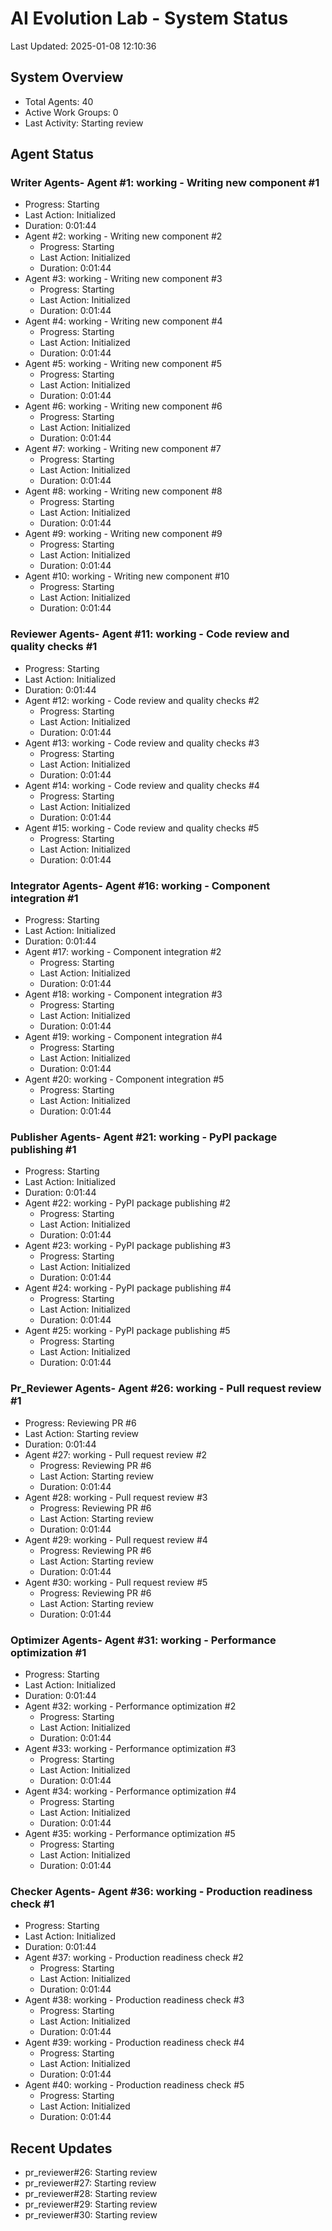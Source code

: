 # AI Evolution Lab - System Status
Last Updated: 2025-01-08 12:10:36

## System Overview
- Total Agents: 40
- Active Work Groups: 0
- Last Activity: Starting review

## Agent Status

### Writer Agents- Agent #1: working - Writing new component #1
  - Progress: Starting
  - Last Action: Initialized
  - Duration: 0:01:44
- Agent #2: working - Writing new component #2
  - Progress: Starting
  - Last Action: Initialized
  - Duration: 0:01:44
- Agent #3: working - Writing new component #3
  - Progress: Starting
  - Last Action: Initialized
  - Duration: 0:01:44
- Agent #4: working - Writing new component #4
  - Progress: Starting
  - Last Action: Initialized
  - Duration: 0:01:44
- Agent #5: working - Writing new component #5
  - Progress: Starting
  - Last Action: Initialized
  - Duration: 0:01:44
- Agent #6: working - Writing new component #6
  - Progress: Starting
  - Last Action: Initialized
  - Duration: 0:01:44
- Agent #7: working - Writing new component #7
  - Progress: Starting
  - Last Action: Initialized
  - Duration: 0:01:44
- Agent #8: working - Writing new component #8
  - Progress: Starting
  - Last Action: Initialized
  - Duration: 0:01:44
- Agent #9: working - Writing new component #9
  - Progress: Starting
  - Last Action: Initialized
  - Duration: 0:01:44
- Agent #10: working - Writing new component #10
  - Progress: Starting
  - Last Action: Initialized
  - Duration: 0:01:44

### Reviewer Agents- Agent #11: working - Code review and quality checks #1
  - Progress: Starting
  - Last Action: Initialized
  - Duration: 0:01:44
- Agent #12: working - Code review and quality checks #2
  - Progress: Starting
  - Last Action: Initialized
  - Duration: 0:01:44
- Agent #13: working - Code review and quality checks #3
  - Progress: Starting
  - Last Action: Initialized
  - Duration: 0:01:44
- Agent #14: working - Code review and quality checks #4
  - Progress: Starting
  - Last Action: Initialized
  - Duration: 0:01:44
- Agent #15: working - Code review and quality checks #5
  - Progress: Starting
  - Last Action: Initialized
  - Duration: 0:01:44

### Integrator Agents- Agent #16: working - Component integration #1
  - Progress: Starting
  - Last Action: Initialized
  - Duration: 0:01:44
- Agent #17: working - Component integration #2
  - Progress: Starting
  - Last Action: Initialized
  - Duration: 0:01:44
- Agent #18: working - Component integration #3
  - Progress: Starting
  - Last Action: Initialized
  - Duration: 0:01:44
- Agent #19: working - Component integration #4
  - Progress: Starting
  - Last Action: Initialized
  - Duration: 0:01:44
- Agent #20: working - Component integration #5
  - Progress: Starting
  - Last Action: Initialized
  - Duration: 0:01:44

### Publisher Agents- Agent #21: working - PyPI package publishing #1
  - Progress: Starting
  - Last Action: Initialized
  - Duration: 0:01:44
- Agent #22: working - PyPI package publishing #2
  - Progress: Starting
  - Last Action: Initialized
  - Duration: 0:01:44
- Agent #23: working - PyPI package publishing #3
  - Progress: Starting
  - Last Action: Initialized
  - Duration: 0:01:44
- Agent #24: working - PyPI package publishing #4
  - Progress: Starting
  - Last Action: Initialized
  - Duration: 0:01:44
- Agent #25: working - PyPI package publishing #5
  - Progress: Starting
  - Last Action: Initialized
  - Duration: 0:01:44

### Pr_Reviewer Agents- Agent #26: working - Pull request review #1
  - Progress: Reviewing PR #6
  - Last Action: Starting review
  - Duration: 0:01:44
- Agent #27: working - Pull request review #2
  - Progress: Reviewing PR #6
  - Last Action: Starting review
  - Duration: 0:01:44
- Agent #28: working - Pull request review #3
  - Progress: Reviewing PR #6
  - Last Action: Starting review
  - Duration: 0:01:44
- Agent #29: working - Pull request review #4
  - Progress: Reviewing PR #6
  - Last Action: Starting review
  - Duration: 0:01:44
- Agent #30: working - Pull request review #5
  - Progress: Reviewing PR #6
  - Last Action: Starting review
  - Duration: 0:01:44

### Optimizer Agents- Agent #31: working - Performance optimization #1
  - Progress: Starting
  - Last Action: Initialized
  - Duration: 0:01:44
- Agent #32: working - Performance optimization #2
  - Progress: Starting
  - Last Action: Initialized
  - Duration: 0:01:44
- Agent #33: working - Performance optimization #3
  - Progress: Starting
  - Last Action: Initialized
  - Duration: 0:01:44
- Agent #34: working - Performance optimization #4
  - Progress: Starting
  - Last Action: Initialized
  - Duration: 0:01:44
- Agent #35: working - Performance optimization #5
  - Progress: Starting
  - Last Action: Initialized
  - Duration: 0:01:44

### Checker Agents- Agent #36: working - Production readiness check #1
  - Progress: Starting
  - Last Action: Initialized
  - Duration: 0:01:44
- Agent #37: working - Production readiness check #2
  - Progress: Starting
  - Last Action: Initialized
  - Duration: 0:01:44
- Agent #38: working - Production readiness check #3
  - Progress: Starting
  - Last Action: Initialized
  - Duration: 0:01:44
- Agent #39: working - Production readiness check #4
  - Progress: Starting
  - Last Action: Initialized
  - Duration: 0:01:44
- Agent #40: working - Production readiness check #5
  - Progress: Starting
  - Last Action: Initialized
  - Duration: 0:01:44


## Recent Updates
- pr_reviewer#26: Starting review
- pr_reviewer#27: Starting review
- pr_reviewer#28: Starting review
- pr_reviewer#29: Starting review
- pr_reviewer#30: Starting review
